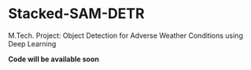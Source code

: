 # Stacked-SAM-DETR
M.Tech. Project: Object Detection for Adverse Weather Conditions using Deep Learning

**Code will be available soon**
